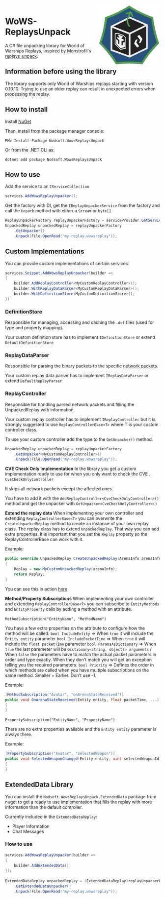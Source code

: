 
<img align="right" src="Nodsoft.WowsReplaysUnpack/logo.png" alt="logo" width="200"/>

# WoWS-ReplaysUnpack
A C# file unpacking library for World of Warships Replays, inspired by Monstrofil's [replays_unpack](https://github.com/Monstrofil/replays_unpack/).

## Information before using the library
The library supports only World of Warships replays starting with version 0.10.10. 
Trying to use an older replay can result in unexpected errors when processing the replay.

## How to install
Install  [NuGet](http://docs.nuget.org/docs/start-here/installing-nuget)

Then, install from the package manager console:

```
PM> Install-Package Nodsoft.WowsReplaysUnpack
```
Or from the .NET CLI as:
```
dotnet add package Nodsoft.WowsReplaysUnpack
```

## How to use
Add the service to an `IServiceCollection`
```csharp
services.AddWowsReplayUnpacker();
```
Get the factory with DI, get the `IReplayUnpackerService` from the factory and call the `Unpack` method with either a `Stream` or `byte[]`
```csharp
ReplayUnpackerFactory replayUnpackerFactory = serviceProvider.GetService<ReplayUnpackerFactory>();
UnpackedReplay unpackedReplay = replayUnpackerFactory
	.GetUnpacker()
	.Unpack(File.OpenRead("my-replay.wowsreplay"));
```
## Custom Implementations
You can provide custom implementations of certain services.
```csharp
services.Snippet.AddWowsReplayUnpacker(builder =>
{
	builder.AddReplayController<MyCustomReplayController>();
	builder.WithReplayDataParser<MyCustomReplayDataParser>();
	builder.WithDefinitionStore<MyCustomDefinitionStore>();
})
```
### DefinitionStore
Responsible for managing, accessing and caching the `.def` files (used for type and property mapping).

Your custom definition store has to implement `IDefinitionStore` or extend `DefaultDefinitionStore`


### ReplayDataParser
Responsible for parsing the binary packets to the specific [network packets](Nodsoft.WowsReplaysUnpack.Core/Network/Packets).

Your custom replay data parser has to implement `IReplayDataParser` or extend `DefaultReplayParser`

### ReplayController
Responsible for handling parsed network packets and filling the UnpackedReplay with information.

Your custom replay controller has to implement `IReplayController` but it is strongly suggested to use `ReplayControllerBase<T>` where T is your custom controller class.

To use your custom controller add the type to the `GetUnpacker()` method.
```csharp
UnpackedReplay unpackedReplay = replayUnpackerFactory
	.GetUnpacker<MyCustomReplayController>()
	.Unpack(File.OpenRead("my-replay.wowsreplay"));
```
**CVE Check Only Implementation**
In the library you get a custom implementation ready to use for when you only want to check the CVE .
`CveCheckOnlyController`

It skips all network packets except the affected ones.

You have to add it with the `AddReplayController<CveCheckOnlyController>()` method and get the unpacker with `GetUnpacker<CveCheckOnlyController>()`

**Extend the replay data**
When implementing your own controller and extending `ReplayControllerBase<T>` you can overwrite the `CreateUnpackedReplay` method to create an instance of your own replay class.
The replay class has to extend `UnpackedReplay`. 
That way you can add extra properties.
It is important that you set the `Replay` property so the ReplayControllerBase can work with it.

Example:
```csharp
public override UnpackedReplay CreateUnpackedReplay(ArenaInfo arenaInfo)
{
	Replay = new MyCustomUnpackedReplay(arenaInfo);
	return Replay;
}
```
You can see this in action [here](Nodsoft.WowsReplaysUnpack.ExtendedData/ExtendedDataController.cs)

**Method/Property Subscriptions**
When implementing your own controller and extending `ReplayControllerBase<T>` you can subscribe to `EntityMethods` and `EntityProperty` calls by adding a method with an attribute.

`MethodSubscription("EntityName", "MethodName")`

You have a few extra properties on the attribute to configure how the method will be called:
`bool IncludeEntity` => When `true` it will include the `Entity entity` parameter
`bool IncludePacketTime` => When `true` it will include the `float packetTime` parameter
`bool ParamsAsDictionary` => When `true` the last paremeter will be `Dictionary<string, object?> arguments` / When `false` the parameters have to match the actual packet parameters in order and type exactly. When they don't match you will get an exception telling you the required parameters.
`bool Priority` => Defines the order in which methods are called when you have multiple subscriptions on the same method. Smaller = Earlier. Don't use -1.

Example:
```csharp
[MethodSubscription("Avatar", "onArenaStateReceived")]
public void OnArenaStateReceived(Entity entity, float packetTime, ...)
{
}
```

`PropertySubscription("EntityName", "PropertyName")`

There are no extra properties available and the `Entity entity` parameter is always there.

Example:

```csharp
[PropertySubscription("Avatar", "selectedWeapon")]
public void SelectedWeaponChanged(Entity entity, uint selectedWeaponId)
{
}
```

## ExtendedData Library
You can install the `Nodsoft.WowsReplaysUnpack.ExtendedData` package from nuget to get a ready to use implementation that fills the replay with more information than the default controller.

Currently included in the `ExtendedDataReplay`:

 - Player Information
 - Chat Messages

### How to use
```csharp
services.AddWowsReplayUnpacker(builder =>
{
	builder.AddExtendedData();
});

ExtendedDataReplay unpackedReplay = (ExtendedDataReplay)replayUnpackerFactory
	.GetExtendedDataUnpacker()
	.Unpack(File.OpenRead("my-replay.wowsreplay"));
```
